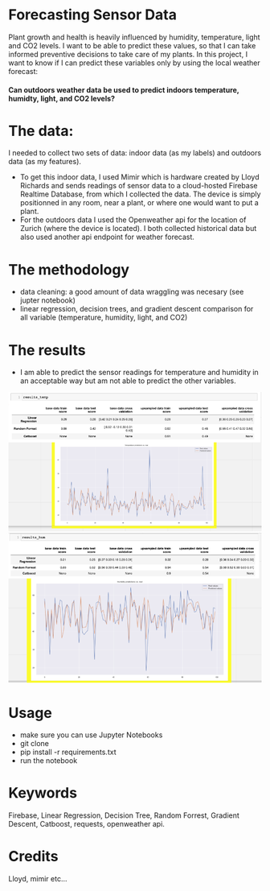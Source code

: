 # Forecasting Sensor Data
Plant growth and health is heavily influenced by humidity, temperature, light and CO2 levels. I want to be able to predict these values, so that I can take informed preventive decisions to take care of my plants. In this project, I want to know if I can predict these variables only by using the local weather forecast:

#### Can outdoors weather data be used to predict indoors temperature, humidty, light, and CO2 levels? 

 # The data: 
I needed to collect two sets of data: indoor data (as my labels) and outdoors data (as my features).
- To get this indoor data, I used Mimir which is hardware created by Lloyd Richards and sends readings of sensor data to a cloud-hosted Firebase Realtime Database, from which I collected the data. The device is simply positionned in any room, near a plant, or where one would want to put a plant. 
- For the outdoors data I used the Openweather api for the location of Zurich (where the device is located). I both collected historical data but also used another api endpoint for weather forecast.

# The methodology
- data cleaning: a good amount of data wraggling was necesary (see jupter notebook)
- linear regression, decision trees, and gradient descent comparison for all variable (temperature, humidity, light, and CO2)

# The results
- I am able to predict the sensor readings for temperature and humidity in an acceptable way but am not able to predict the other variables. 

![visualization](./Pictures/temp.png)
![visualization](./Pictures/hum.png)

# Usage
- make sure you can use Jupyter Notebooks
- git clone 
- pip install -r requirements.txt
- run the notebook 

# Keywords
Firebase, Linear Regression, Decision Tree, Random Forrest, Gradient Descent, Catboost, requests, openweather api.

# Credits
Lloyd, mimir etc... 

